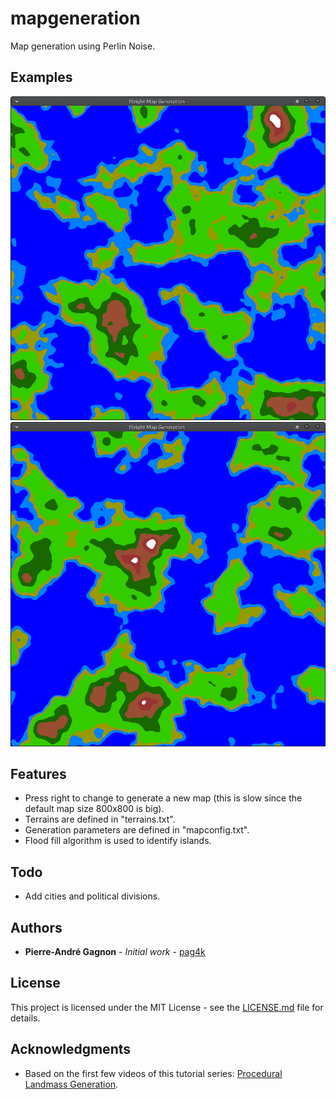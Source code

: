 # mapgeneration
Map generation using Perlin Noise.

## Examples
![Screenshot 1](/screenshots/Example1.png?raw=true "Example 1")
![Screenshot 2](/screenshots/Example2.png?raw=true "Example 2")

## Features
- Press right to change to generate a new map (this is slow since the default map size 800x800 is big).
- Terrains are defined in "terrains.txt".
- Generation parameters are defined in "mapconfig.txt".
- Flood fill algorithm is used to identify islands.

## Todo
- Add cities and political divisions.

## Authors

* **Pierre-André Gagnon** - *Initial work* - [pag4k](https://github.com/pag4k)

## License

This project is licensed under the MIT License - see the [LICENSE.md](LICENSE.md) file for details.


## Acknowledgments

* Based on the first few videos of this tutorial series: [Procedural Landmass Generation](https://youtu.be/wbpMiKiSKm8).
